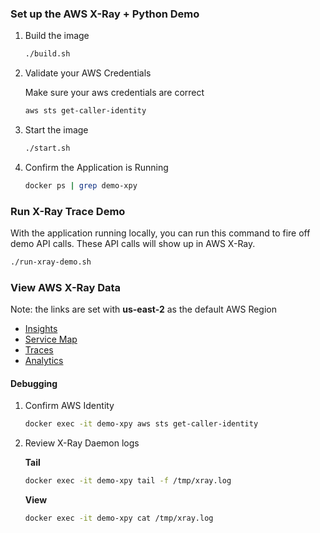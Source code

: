 ### Set up the AWS X-Ray + Python Demo

1.  Build the image

    ```bash
    ./build.sh
    ```

1.  Validate your AWS Credentials

    Make sure your aws credentials are correct

    ```bash
    aws sts get-caller-identity
    ```

1.  Start the image

    ```bash
    ./start.sh
    ```

1.  Confirm the Application is Running

    ```bash
    docker ps | grep demo-xpy
    ```

### Run X-Ray Trace Demo

With the application running locally, you can run this command to fire off demo API calls. These API calls will show up in AWS X-Ray.

```bash
./run-xray-demo.sh
```

### View AWS X-Ray Data

Note: the links are set with **us-east-2** as the default AWS Region

- [Insights](https://us-east-2.console.aws.amazon.com/xray/home?region=us-east-2#/insights)
- [Service Map](https://us-east-2.console.aws.amazon.com/xray/home?region=us-east-2#/service-map)
- [Traces](https://us-east-2.console.aws.amazon.com/xray/home?region=us-east-2#/traces?timeRange=PT15M)
- [Analytics](https://us-east-2.console.aws.amazon.com/xray/home?region=us-east-2#/analytics?timeRange=PT5M)

#### Debugging

1.  Confirm AWS Identity

    ```bash
    docker exec -it demo-xpy aws sts get-caller-identity
    ```

1.  Review X-Ray Daemon logs

    **Tail**

    ```bash
    docker exec -it demo-xpy tail -f /tmp/xray.log
    ```

    **View**

    ```bash
    docker exec -it demo-xpy cat /tmp/xray.log
    ```
